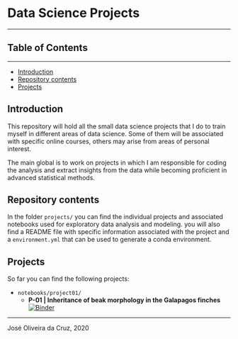 # Data Science Projects
---

## Table of Contents
---

- [Introduction](#introduction)
- [Repository contents](#repository-contents)
- [Projects](#projects)


## Introduction

This repository will hold all the small data science projects that I do to train myself in different areas of data science. Some of them will be associated with specific online courses, others may arise from areas of personal interest.

The main global is to work on projects in which I am responsible for coding the analysis and extract insights from the data while becoming proficient in advanced statistical methods.

## Repository contents

In the folder `projects/` you can find the individual projects and associated notebooks used for exploratory data analysis and modeling. you will also find a README file with specific information associated with the project and a `environment.yml` that can be used to generate a conda environment.


## Projects


So far you can find the following projects:

- `notebooks/project01/`
    - __P-01 | Inheritance of beak morphology in the Galapagos finches__ [![Binder](https://mybinder.org/badge_logo.svg)](https://mybinder.org/v2/gh/joseferncruz/datascience_projects.git/master)






---
José Oliveira da Cruz, 2020
